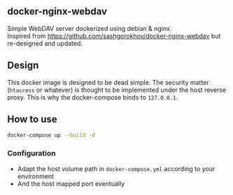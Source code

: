 ## docker-nginx-webdav

Simple WebDAV server dockerized using debian & nginx.  
Inspired from <https://github.com/sashgorokhov/docker-nginx-webdav> but re-designed and updated.

## Design

This docker image is designed to be dead simple. The security matter (`htaccess` or whatever) is thought to be implemented under the host reverse proxy. This is why the docker-compose binds to `127.0.0.1`.

## How to use

```bash
docker-compose up --build -d
```

### Configuration

- Adapt the host volume path in `docker-compose.yml` according to your environment
- And the host mapped port eventually
